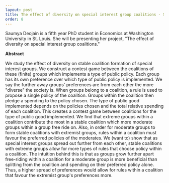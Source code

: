```yaml
---
layout: post
title: The effect of diversity on special interest group coalitions - Saumya Deojain (WUSTL Economics)
order: 8
---
```



Saumya Deojain is a fifth year PhD student in Economics at Washington University in St. Louis.
She will be presenting her project, "The effect of diversity on special interest group coalitions."

**Abstract**

We study the effect of diversity on stable coalition formation of special interest groups.
We construct a contest game between the coalitions of these (finite) groups which implements a type of public policy.
Each group has its own preference over which type of public policy is implemented. We say the further away groups' preferences are from each other the more "diverse" the society is.
When groups belong to a coalition, a rule is used to propose a single policy of the coalition.
Groups within the coalition then pledge a spending to the policy chosen.
The type of public good implemented depends on the policies chosen and the total relative spending of each coalition.
This creates a contest game between coalitions for the type of public good implemented.
We find that extreme groups within a coalition contribute the most in a stable coalition which more moderate groups within a group free ride on.
Also, in order for moderate groups to form stable coalitions with extremist groups, rules within a coalition must favour the preferred policies of the moderates.
We (want to) show that as special interest groups spread out further from each other, stable coalitions with extreme groups allow for more types of rules that choose policy within a coalition.
The intuition behind this is that as groups grow further apart free-riding within a coalition for a moderate group is more beneficial than splitting from the coalition and spending on their preferred policy alone.
Thus, a higher spread of preferences would allow for rules within a coalition that favour the extremist group's preferences more. 

